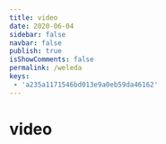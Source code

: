 ```yaml
---
title: video
date: 2020-06-04
sidebar: false
navbar: false
publish: true
isShowComments: false
permalink: /weleda
keys:
 - 'a235a1171546bd013e9a0eb59da46162'
---
```


# video

<template>
    <div id="app">
        <div class="container">
            <my-video :sources="video.sources" :options="video.options"></my-video>
        </div>
    </div>
</template>

<script>
import myVideo from 'vue-video'
export default {
    data () {
        return {
            video: {
                sources: [{
                    src: '/images/video.mp4',
                    type: 'video/mp4'
                }],
                options: {
                    autoplay: true,
                    volume: 0.1,
                }
            }
        }
    },
    components: {
        myVideo
    }
}
</script>